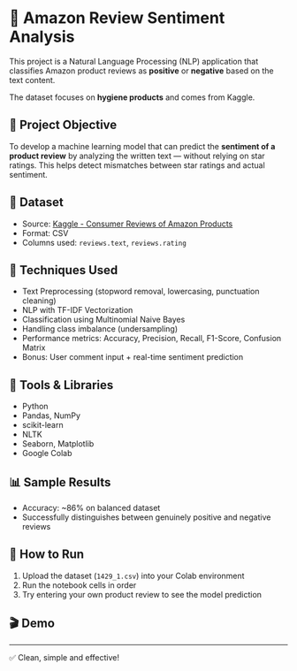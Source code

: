 # 🛒 Amazon Review Sentiment Analysis

This project is a Natural Language Processing (NLP) application that classifies Amazon product reviews as **positive** or **negative** based on the text content.

The dataset focuses on **hygiene products** and comes from Kaggle.

## 🎯 Project Objective

To develop a machine learning model that can predict the **sentiment of a product review** by analyzing the written text — without relying on star ratings. This helps detect mismatches between star ratings and actual sentiment.

## 📁 Dataset

- Source: [Kaggle - Consumer Reviews of Amazon Products](https://www.kaggle.com/datasets/datafiniti/consumer-reviews-of-amazon-products)
- Format: CSV
- Columns used: `reviews.text`, `reviews.rating`

## 🧠 Techniques Used

- Text Preprocessing (stopword removal, lowercasing, punctuation cleaning)
- NLP with TF-IDF Vectorization
- Classification using Multinomial Naive Bayes
- Handling class imbalance (undersampling)
- Performance metrics: Accuracy, Precision, Recall, F1-Score, Confusion Matrix
- Bonus: User comment input + real-time sentiment prediction

## 🔧 Tools & Libraries

- Python
- Pandas, NumPy
- scikit-learn
- NLTK
- Seaborn, Matplotlib
- Google Colab

## 📊 Sample Results

- Accuracy: ~86% on balanced dataset
- Successfully distinguishes between genuinely positive and negative reviews

## 🚀 How to Run

1. Upload the dataset (`1429_1.csv`) into your Colab environment
2. Run the notebook cells in order
3. Try entering your own product review to see the model prediction

## 🎬 Demo

---

✅ Clean, simple and effective!

